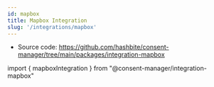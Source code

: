 ```yaml
---
id: mapbox
title: Mapbox Integration
slug: '/integrations/mapbox'
---
```


- Source code: https://github.com/hashbite/consent-manager/tree/main/packages/integration-mapbox

import { mapboxIntegration } from "@consent-manager/integration-mapbox"

<IntegrationProfile integration={mapboxIntegration({})} />
